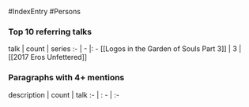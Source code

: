 #IndexEntry #Persons

### Top 10 referring talks
talk | count | series
:- | - |: -
[[Logos in the Garden of Souls Part 3]] | 3 | [[2017 Eros Unfettered]]

### Paragraphs with 4+ mentions
description | count | talk
:- | : - | :-

